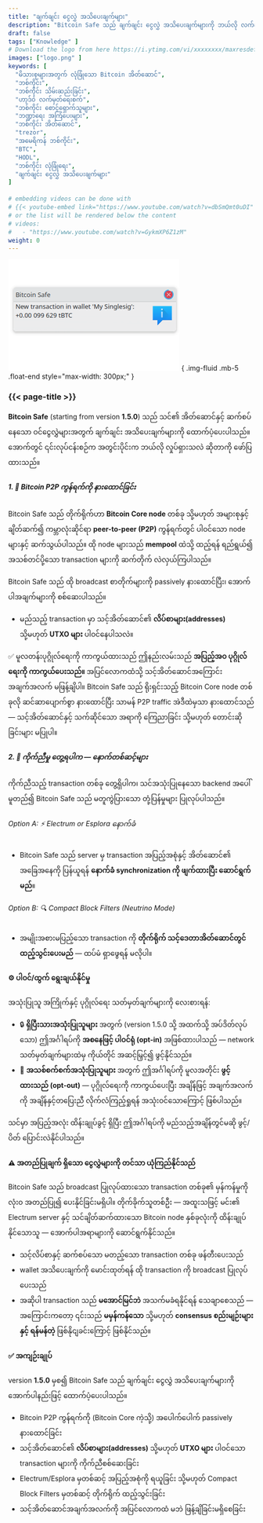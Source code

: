 ```yaml
---
title: "ချက်ချင်း ငွေလွှဲ အသိပေးချက်များ"
description: "Bitcoin Safe သည် ချက်ချင်း ငွေလွှဲ အသိပေးချက်များကို ဘယ်လို လက်ခံပေးသည်"
draft: false
tags: ["Knowledge" ]
# Download the logo from here https://i.ytimg.com/vi/xxxxxxxx/maxresdefault.jpg
images: ["logo.png" ]
keywords: [
  "မိသားစုများအတွက် လုံခြုံသော Bitcoin အိတ်ဆောင်",
  "ဘစ်ကိုင်း",
  "ဘစ်ကိုင်း သိမ်းဆည်းခြင်း",
  "ဟာ့ဒ်ဝဲ လက်မှတ်ရေးစက်",
  "ဘစ်ကိုင်း စောင့်ရှောက်သူများ",
  "ဘဏ္ဍာရေး အကြံပေးများ",
  "ဘစ်ကိုင်း အိတ်ဆောင်",
  "trezor",
  "အမေရိကန် ဘစ်ကိုင်း",
  "BTC",
  "HODL",
  "ဘစ်ကိုင်း လုံခြုံရေး",
  "ချက်ချင်း ငွေလွှဲ အသိပေးချက်များ"
]

# embedding videos can be done with 
# {{< youtube-embed link="https://www.youtube.com/watch?v=dbSmQmt0uDI" >}}
# or the list will be rendered below the content
# videos:
#   - "https://www.youtube.com/watch?v=GykmXP6Z1zM"
weight: 0
---
```




![](logo.png)
{ .img-fluid .mb-5 .float-end style="max-width: 300px;" }


### {{< page-title >}}  
 
  


**Bitcoin Safe** (starting from version **1.5.0**) သည် သင်၏ အိတ်ဆောင်နှင့် ဆက်စပ်နေသော ဝင်ငွေလွှဲများအတွက် ချက်ချင်း အသိပေးချက်များကို ထောက်ပံ့ပေးပါသည်။ အောက်တွင် ၎င်းလုပ်ငန်းစဉ်က အတွင်းပိုင်းက ဘယ်လို လှုပ်ရှားသလဲ ဆိုတာကို ဖော်ပြထားသည်။




##### 1. 📡 Bitcoin P2P ကွန်ရက်ကို နားထောင်ခြင်း

Bitcoin Safe သည် တိုက်ရိုက်ဟာ **Bitcoin Core node** တစ်ခု သို့မဟုတ် အများစုနှင့် ချိတ်ဆက်၍ ကမ္ဘာလုံးဆိုင်ရာ **peer-to-peer (P2P)** ကွန်ရက်တွင် ပါဝင်သော node များနှင့် ဆက်သွယ်ပါသည်။ ထို node များသည် **mempool** ထဲသို့ ထည့်ရန် ရည်ရွယ်၍ အသစ်တင်ပို့သော transaction များကို ဆက်တိုက် လဲလှယ်ကြပါသည်။

Bitcoin Safe သည် ထို broadcast စာတိုက်များကို passively နားထောင်ပြီး၊ အောက်ပါအချက်များကို စစ်ဆေးပါသည်။

* မည်သည့် transaction မှာ သင့်အိတ်ဆောင်၏ **လိပ်စာများ(addresses)** သို့မဟုတ် **UTXO များ** ပါဝင်နေပါသလဲ။

✅ မူလတန်းပုဂ္ဂိုလ်ရေးကို ကာကွယ်ထားသည်
ဤနည်းလမ်းသည် **အပြည့်အဝ ပုဂ္ဂိုလ်ရေးကို ကာကွယ်ပေးသည်။** အပြင်လောကထံသို့ သင့်အိတ်ဆောင်အကြောင်း အချက်အလက် မဖြန့်ချိပါ။ Bitcoin Safe သည် ရိုးရှင်းသည့် Bitcoin Core node တစ်ခုလို ဆင်ဆာပျောက်စွာ နားထောင်ပြီး သာမန် P2P traffic အဲဒီထဲမှသာ နားထောင်သည် — သင့်အိတ်ဆောင်နှင့် သက်ဆိုင်သော အရာကို ကြေညာခြင်း သို့မဟုတ် တောင်းဆိုခြင်းများ မပြုပါ။



##### 2. 🧠 ကိုက်ညီမှု တွေ့ရပါက — နောက်တစ်ဆင့်များ

ကိုက်ညီသည့် transaction တစ်ခု တွေ့ရှိပါက၊ သင်အသုံးပြုနေသော backend အပေါ် မူတည်၍ Bitcoin Safe သည် မတူကွဲပြားသော တုံ့ပြန်မှုများ ပြုလုပ်ပါသည်။

###### Option A: ⚡ Electrum or Esplora နောက်ခံ

* Bitcoin Safe သည် server မှ transaction အပြည့်အစုံနှင့် အိတ်ဆောင်၏ အခြေအနေကို ပြန်ယူရန် **နောက်ခံ synchronization ကို ဖျက်ထားပြီး ဆောင်ရွက်မည်**။

###### Option B: 🔍 Compact Block Filters (Neutrino Mode)

* အမျိုးအစားမပြည့်သော transaction ကို **တိုက်ရိုက် သင့်ဒေတာအိတ်ဆောင်တွင် ထည့်သွင်းပေးမည်** — ထပ်မံ ရှာဖွေရန် မလိုပါ။



#### ⚙️ ပါဝင်/ထွက် ရွေးချယ်နိုင်မှု

အသုံးပြုသူ အကြိုက်နှင့် ပုဂ္ဂိုလ်ရေး သတ်မှတ်ချက်များကို လေးစားရန်:

* 🔒 **ရှိပြီးသားအသုံးပြုသူများ** အတွက် (version 1.5.0 သို့ အထက်သို့ အပ်ဒိတ်လုပ်သော) ဤအင်္ဂါရပ်ကို **အစနေဖြင့် ပါဝင်ရုံ (opt-in)** အဖြစ်ထားပါသည် — network သတ်မှတ်ချက်များထဲမှ ကိုယ်တိုင် အဆင့်မြှင့်၍ ဖွင့်နိုင်သည်။
* 🚀 **အသစ်စက်စက်အသုံးပြုသူများ** အတွက် ဤအင်္ဂါရပ်ကို မူလအတိုင်း **ဖွင့်ထားသည် (opt-out)** — ပုဂ္ဂိုလ်ရေးကို ကာကွယ်ပေးပြီး အချိန်ဖြင့် အချက်အလက်ကို အချိန်နှင့်တပြေးညီ လိုက်လံကြည့်ရှုရန် အသုံးဝင်သောကြောင့် ဖြစ်ပါသည်။

သင်မှာ အပြည့်အလုံး ထိန်းချုပ်ခွင့် ရှိပြီး ဤအင်္ဂါရပ်ကို မည်သည့်အချိန်တွင်မဆို ဖွင့်/ပိတ် ပြောင်းလဲနိုင်ပါသည်။
 
 


#### ⚠️  အတည်ပြုချက် ရှိသော ငွေလွှဲများကို တင်သာ ယုံကြည်နိုင်သည်

Bitcoin Safe သည် broadcast ပြုလုပ်ထားသော transaction တစ်ခု၏ မှန်ကန်မှုကို လုံးဝ အတည်ပြု၍ ပေးနိုင်ခြင်းမရှိပါ။ တိုက်ခိုက်သူတစ်ဦး — အထူးသဖြင့် မင်း၏ Electrum server နှင့် သင်ချိတ်ဆက်ထားသော Bitcoin node နှစ်ခုလုံးကို ထိန်းချုပ်နိုင်သောသူ — အောက်ပါအရာများကို ဆောင်ရွက်နိုင်သည်။

* သင့်လိပ်စာနှင့် ဆက်စပ်သော မတည့်သော transaction တစ်ခု ဖန်တီးပေးသည်
* wallet အသိပေးချက်ကို မောင်းထုတ်ရန် ထို transaction ကို broadcast ပြုလုပ်ပေးသည်
* အဆိုပါ transaction သည် **မအောင်မြင်ဘဲ** အသက်မခံရနိုင်ရန် သေချာစေသည် — အကြောင်းကတော့ ၎င်းသည် **မမှန်ကန်သော** သို့မဟုတ် **consensus စည်းမျဉ်းများနှင့် ရန်မန်တဲ့** ဖြစ်နိုငျခင်းကြောင့် ဖြစ်နိုင်သည်။


  


#### ✅ အကျဉ်းချုပ်

version **1.5.0** မှစ၍ Bitcoin Safe သည် ချက်ချင်း ငွေလွှဲ အသိပေးချက်များကို အောက်ပါနည်းဖြင့် ထောက်ပံ့ပေးပါသည်။

* Bitcoin P2P ကွန်ရက်ကို (Bitcoin Core ကဲ့သို့) အပေါက်ပေါက် passively နားထောင်ခြင်း
* သင့်အိတ်ဆောင်၏ **လိပ်စာများ(addresses)** သို့မဟုတ် **UTXO များ** ပါဝင်သော transaction များကို ကိုက်ညီစစ်ဆေးခြင်း
* Electrum/Esplora မှတစ်ဆင့် အပြည့်အစုံကို ရယူခြင်း သို့မဟုတ် Compact Block Filters မှတစ်ဆင့် တိုက်ရိုက် ထည့်သွင်းခြင်း
* သင့်အိတ်ဆောင်အချက်အလက်ကို အပြင်လောကထံ မဘဲ ဖြန့်ချိခြင်းမရှိစေခြင်း